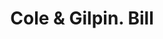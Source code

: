 ---
doi: 10.7916/D81K0P0G
date_other: '1800'
date_other_textual: 1800-1899
form: printed ephemera
genre:
- Invoices
name:
- Cole & Gilpin
object_in_context_url: https://biggert.cul.columbia.edu/items/view/ave_biggert_01863
subject_hierarchical_geographic:
- Baltimore, Maryland, United States
subject_name:
- Cole & Gilpin
title: Cole & Gilpin. Bill
sort_title: Cole & Gilpin. Bill
call_number: ave_biggert_01863
coordinates:
- 39.28333333333333,-76.61666666666666
pid: ave_biggert_01863
identifiers: ave_biggert_01863
thumbnail: https://derivativo-1.library.columbia.edu/iiif/2/ldpd:490669/full/!256,256/0/native.jpg
permalink: "/items/ave_biggert_01863/"
layout: iiif-image-page
---
